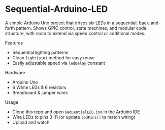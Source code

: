 # Sequential-Arduino-LED

A simple Arduino Uno project that drives six LEDs in a sequential, back-and-forth pattern. 
Shows GPIO control, state machines, and modular code structure, with room to extend via speed control or additional modes.

Features
- Sequential lighting patterns  
- Clean `light(pin)` method for easy reuse  
- Easily adjustable speed via `ledDelay` constant  

Hardware
- Arduino Uno  
- 6 White LEDs & 6 resistors  
- Breadboard & jumper wires  

Usage
- Clone this repo and open `sequentialLED.ino` in the Arduino IDE  
- Wire LEDs to pins 3-11 (or update `ledPins[]` to match wiring)  
- Upload and watch

